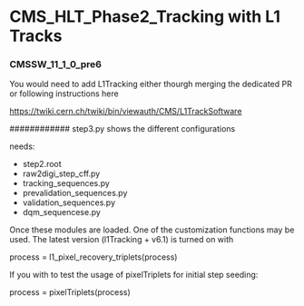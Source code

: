 # CMS_HLT_Phase2_Tracking with L1 Tracks

### CMSSW_11_1_0_pre6

You would need to add L1Tracking either thourgh merging the dedicated PR or following instructions here

https://twiki.cern.ch/twiki/bin/viewauth/CMS/L1TrackSoftware

############
step3.py shows the different configurations

needs:
- step2.root
- raw2digi_step_cff.py
- tracking_sequences.py
- prevalidation_sequences.py
- validation_sequences.py
- dqm_sequencese.py

Once these modules are loaded. One of the customization functions may be used. The latest version (l1Tracking + v6.1) is turned on with 

process = l1_pixel_recovery_triplets(process)

If you with to test the usage of pixelTriplets for initial step seeding:

process = pixelTriplets(process)


